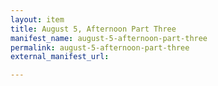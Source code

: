```yaml
---
layout: item
title: August 5, Afternoon Part Three
manifest_name: august-5-afternoon-part-three
permalink: august-5-afternoon-part-three
external_manifest_url: 

---
```

<!-- Add an essay or interpretive material below this line,
using HTML or markdown.  Do not modify this file above this line -->
